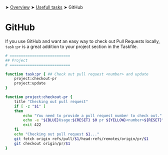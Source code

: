 ➤ [Overview](../../README.md) ➤ [Usefull tasks](../usefull-tasks.md) ➤ GitHub

# GitHub

If you use GitHub and want an easy way to check out Pull Requests locally,
`task:pr` is a great addition to your project section in the Taskfile.

```bash
# ===========================
## Project
# ===========================

function task:pr { ## Check out pull request <number> and update
	project:checkout-pr
	project:update
}

function project:checkout-pr {
	title "Checking out pull request"
	if [ -z "$1" ]
	then
		echo "You need to provide a pull request number to check out."
		echo -e "${BLUE}Usage:${RESET} $0 pr ${YELLOW}<number>${RESET}"
		exit 422
	fi
	echo "Checking out pull request $1..."
	git fetch origin refs/pull/$1/head:refs/remotes/origin/pr/$1
	git checkout origin/pr/$1
}
```
